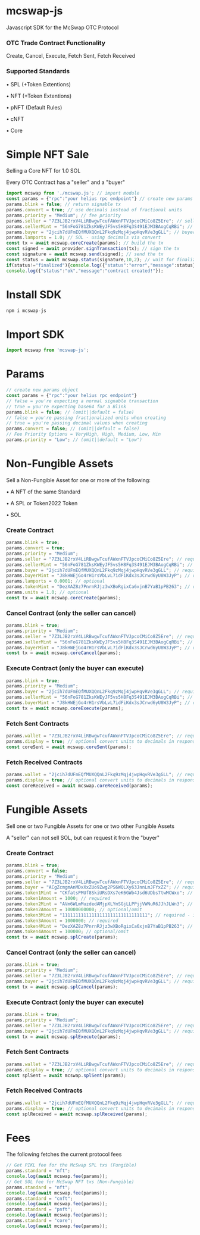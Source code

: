 # mcswap-js
Javascript SDK for the McSwap OTC Protocol

### OTC Trade Contract Functionality

Create, Cancel, Execute, Fetch Sent, Fetch Received

### Supported Standards

• SPL (+Token Extentions)

• NFT (+Token Extentions)

• pNFT (Default Rules)

• cNFT

• Core

# Simple NFT Sale
Selling a Core NFT for 1.0 SOL

Every OTC Contract has a "seller" and a "buyer"
```javascript
import mcswap from './mcswap.js'; // import module
const params = {"rpc":"your helius rpc endpoint"} // create new params object
params.blink = false; // return signable tx
params.convert = true; // use decimals instead of fractional units
params.priority = "Medium"; // fee priority
params.seller = "7Z3LJB2rxV4LiRBwgwTcufAWxnFTVJpcoCMiCo8Z5Ere"; // seller wallet
params.sellerMint = "56nFoG781ZksKWEyJF5vs5H8Fq3S491EJM3BAogCqRBi"; // seller nft
params.buyer = "2jcih7dUFmEQfMUXQQnL2Fkq9zMqj4jwpHqvRVe3gGLL"; // buyer wallet
params.lamports = 1.0; // SOL - using decimals via convert
const tx = await mcswap.coreCreate(params); // build the tx
const signed = await provider.signTransaction(tx); // sign the tx
const signature = await mcswap.send(signed); // send the tx
const status = await mcswap.status(signature,10,2); // wait for finalization
if(status!="finalized"){console.log({"status":"error","message":status});return;}
console.log({"status":"ok","message":"contract created!"});
```

# Install SDK
```javascript
npm i mcswap-js
```

# Import SDK
```javascript
import mcswap from 'mcswap-js';
```

# Params
```javascript
// create new params object
const params = {"rpc":"your helius rpc endpoint"} 
// false = you're expecting a normal signable transaction
// true = you're expecting base64 for a Blink
params.blink = false; // (omit||default = false)
// false = you're passing fractionalized units when creating
// true = you're passing decimal values when creating
params.convert = false; // (omit||default = false)
// Fee Priority Options = VeryHigh, High, Medium, Low, Min
params.priority = "Low"; // (omit||default = "Low")
```

# Non-Fungible Assets
Sell a Non-Fungible Asset for one or more of the following:

• A NFT of the same Standard

• A SPL or Token2022 Token

• SOL

### Create Contract
```javascript
params.blink = true;
params.convert = true;
params.priority = "Medium";
params.seller = "7Z3LJB2rxV4LiRBwgwTcufAWxnFTVJpcoCMiCo8Z5Ere"; // required
params.sellerMint = "56nFoG781ZksKWEyJF5vs5H8Fq3S491EJM3BAogCqRBi"; // required
params.buyer = "2jcih7dUFmEQfMUXQQnL2Fkq9zMqj4jwpHqvRVe3gGLL"; // required
params.buyerMint = "J8kHWEjGo4rH1rsVbLvL7idFiKdx3sJCrwd6yU8W3JyP"; // optional
params.lamports = 0.0001; // optional
params.tokenMint = "DezXAZ8z7PnrnRJjz3wXBoRgixCa6xjnB7YaB1pPB263"; // optional
params.units = 1.0; // optional
const tx = await mcswap.coreCreate(params);
```

### Cancel Contract (only the seller can cancel)
```javascript
params.blink = true;
params.priority = "Medium";
params.seller = "7Z3LJB2rxV4LiRBwgwTcufAWxnFTVJpcoCMiCo8Z5Ere"; // required
params.sellerMint = "56nFoG781ZksKWEyJF5vs5H8Fq3S491EJM3BAogCqRBi"; // required
params.buyerMint = "J8kHWEjGo4rH1rsVbLvL7idFiKdx3sJCrwd6yU8W3JyP"; // omit if no nft was requested
const tx = await mcswap.coreCancel(params);
```

### Execute Contract (only the buyer can execute)
```javascript
params.blink = true;
params.priority = "Medium";
params.buyer = "2jcih7dUFmEQfMUXQQnL2Fkq9zMqj4jwpHqvRVe3gGLL"; // required
params.sellerMint = "56nFoG781ZksKWEyJF5vs5H8Fq3S491EJM3BAogCqRBi"; // required
params.buyerMint = "J8kHWEjGo4rH1rsVbLvL7idFiKdx3sJCrwd6yU8W3JyP"; // omit if no nft was requested
const tx = await mcswap.coreExecute(params);
```

### Fetch Sent Contracts
```javascript
params.wallet = "7Z3LJB2rxV4LiRBwgwTcufAWxnFTVJpcoCMiCo8Z5Ere"; // required seller wallet
params.display = true; // optional convert units to decimals in response
const coreSent = await mcswap.coreSent(params);
```

### Fetch Received Contracts
```javascript
params.wallet = "2jcih7dUFmEQfMUXQQnL2Fkq9zMqj4jwpHqvRVe3gGLL"; // required buyer wallet
params.display = true; // optional convert units to decimals in response
const coreReceived = await mcswap.coreReceived(params);
```

# Fungible Assets
Sell one or two Fungible Assets for one or two other Fungible Assets

A "seller" can not sell SOL, but can request it from the "buyer"

### Create Contract
```javascript
params.blink = true;
params.convert = false;
params.priority = "Medium";
params.seller = "7Z3LJB2rxV4LiRBwgwTcufAWxnFTVJpcoCMiCo8Z5Ere"; // required
params.buyer = "ACgZcmgmAnMDxXxZUo9Zwg2PS6WQLXy63JnnLmJFYxZZ"; // required
params.token1Mint = "CKfatsPMUf8SkiURsDXs7eK6GWb4Jsd6UDbs7twMCWxo"; // required
params.token1Amount = 1000; // required
params.token2Mint = "AVm6WLmMuzdedAMjpXLYmSGjLLPPjjVWNuR6JJhJLWn3"; // optional/omit
params.token2Amount = 10000000000; // optional/omit
params.token3Mint = "11111111111111111111111111111111"; // required - if requesting SOL it must be in pos 3
params.token3Amount = 1000000; // required
params.token4Mint = "DezXAZ8z7PnrnRJjz3wXBoRgixCa6xjnB7YaB1pPB263"; // optional/omit
params.token4Amount = 100000; // optional/omit
const tx = await mcswap.splCreate(params);
```

### Cancel Contract (only the seller can cancel)
```javascript
params.blink = true;
params.priority = "Medium";
params.seller = "7Z3LJB2rxV4LiRBwgwTcufAWxnFTVJpcoCMiCo8Z5Ere"; // required
params.buyer = "2jcih7dUFmEQfMUXQQnL2Fkq9zMqj4jwpHqvRVe3gGLL"; // required
const tx = await mcswap.splCancel(params);
```

### Execute Contract (only the buyer can execute)
```javascript
params.blink = true;
params.priority = "Medium";
params.seller = "7Z3LJB2rxV4LiRBwgwTcufAWxnFTVJpcoCMiCo8Z5Ere"; // required
params.buyer = "2jcih7dUFmEQfMUXQQnL2Fkq9zMqj4jwpHqvRVe3gGLL"; // required
const tx = await mcswap.splExecute(params);
```

### Fetch Sent Contracts
```javascript
params.wallet = "7Z3LJB2rxV4LiRBwgwTcufAWxnFTVJpcoCMiCo8Z5Ere"; // required seller wallet
params.display = true; // optional convert units to decimals in response
const splSent = await mcswap.splSent(params);
```

### Fetch Received Contracts
```javascript
params.wallet = "2jcih7dUFmEQfMUXQQnL2Fkq9zMqj4jwpHqvRVe3gGLL"; // required buyer wallet
params.display = true; // optional convert units to decimals in response
const splReceived = await mcswap.splReceived(params);
```

# Fees
The following fetches the current protocol fees
```javascript
// Get PIKL fee for the McSwap SPL txs (Fungible)
params.standard = "nft";
console.log(await mcswap.fee(params));
// Get SOL fee for McSwap NFT txs (Non-Fungible)
params.standard = "nft";
console.log(await mcswap.fee(params));
params.standard = "cnft";
console.log(await mcswap.fee(params));
params.standard = "pnft";
console.log(await mcswap.fee(params));
params.standard = "core";
console.log(await mcswap.fee(params));
```